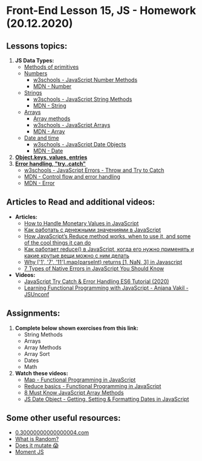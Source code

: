 # Front-End Lesson 15, JS - Homework (20.12.2020)

## Lessons topics:

1. **JS Data Types:**
   - [Methods of primitives](https://javascript.info/primitives-methods)
   - [Numbers](https://javascript.info/number)
     - [w3schools - JavaScript Number Methods](https://www.w3schools.com/js/js_number_methods.asp)
     - [MDN - Number](https://developer.mozilla.org/en-US/docs/Web/JavaScript/Reference/Global_Objects/Number)
   - [Strings](https://javascript.info/string)
     - [w3schools - JavaScript String Methods](https://www.w3schools.com/js/js_string_methods.asp)
     - [MDN - String](https://developer.mozilla.org/en-US/docs/Web/JavaScript/Reference/Global_Objects/String)
   - [Arrays](https://javascript.info/array)
     - [Array methods](https://javascript.info/array-methods)
     - [w3schools - JavaScript Arrays](https://www.w3schools.com/js/js_arrays.asp)
     - [MDN - Array](https://developer.mozilla.org/en-US/docs/Web/JavaScript/Reference/Global_Objects/Array)
   - [Date and time](https://javascript.info/date)
     - [w3schools - JavaScript Date Objects](https://www.w3schools.com/js/js_dates.asp)
     - [MDN - Date](https://developer.mozilla.org/en-US/docs/Web/JavaScript/Reference/Global_Objects/Date)
2. **[Object.keys, values, entries](https://javascript.info/keys-values-entries)**
3. **[Error handling, "try..catch"](https://javascript.info/try-catch)**
     - [w3schools - JavaScript Errors - Throw and Try to Catch](https://www.w3schools.com/js/js_errors.asp)
     - [MDN - Control flow and error handling](https://developer.mozilla.org/en-US/docs/Web/JavaScript/Reference/Global_Objects/Date)
     - [MDN - Error](https://developer.mozilla.org/en-US/docs/Web/JavaScript/Reference/Global_Objects/Error)

## Articles to Read and additional videos:

- **Articles:**
  - [How to Handle Monetary Values in JavaScript](https://frontstuff.io/how-to-handle-monetary-values-in-javascript)
  - [Как работать с денежными значениями в JavaScript](https://medium.com/devschacht/how-to-handle-monetary-values-in-javascript-bb0706840f0e)
  - [How JavaScript’s Reduce method works, when to use it, and some of the cool things it can do](https://medium.com/free-code-camp/reduce-f47a7da511a9)
  - [Как работает reduce() в JavaScript, когда его нужно применять и какие крутые вещи можно с ним делать](https://medium.com/@stasonmars/%D0%BA%D0%B0%D0%BA-%D1%80%D0%B0%D0%B1%D0%BE%D1%82%D0%B0%D0%B5%D1%82-reduce-%D0%B2-javascript-%D0%BA%D0%BE%D0%B3%D0%B4%D0%B0-%D0%B5%D0%B3%D0%BE-%D0%BD%D1%83%D0%B6%D0%BD%D0%BE-%D0%BF%D1%80%D0%B8%D0%BC%D0%B5%D0%BD%D1%8F%D1%82%D1%8C-%D0%B8-%D0%BA%D0%B0%D0%BA%D0%B8%D0%B5-%D0%BA%D1%80%D1%83%D1%82%D1%8B%D0%B5-%D0%B2%D0%B5%D1%89%D0%B8-%D0%BC%D0%BE%D0%B6%D0%BD%D0%BE-%D1%81-%D0%BD%D0%B8%D0%BC-b650c397bee6)
  - [Why ['1', '7', '11'].map(parseInt) returns [1, NaN, 3] in Javascript](https://medium.com/dailyjs/parseint-mystery-7c4368ef7b21)
  - [7 Types of Native Errors in JavaScript You Should Know](https://blog.bitsrc.io/types-of-native-errors-in-javascript-you-must-know-b8238d40e492)
- **Videos:**
  - [JavaScript Try Catch & Error Handling ES6 Tutorial (2020)](https://youtu.be/ye-aIwGJKNg)
  - [Learning Functional Programming with JavaScript - Anjana Vakil - JSUnconf](https://youtu.be/e-5obm1G_FY)

## Assignments:

1. **Complete below shown exercises from this link:**
   - String Methods
   - Arrays
   - Array Methods
   - Array Sort
   - Dates
   - Math
2. **Watch these videos:**
   - [Map - Functional Programming in JavaScript](https://youtu.be/bCqtb-Z5YGQ?list=PL0zVEGEvSaeEd9hlmCXrk5yUyqUag-n84)
   - [Reduce basics - Functional Programming in JavaScript](https://youtu.be/Wl98eZpkp-c?list=PL0zVEGEvSaeEd9hlmCXrk5yUyqUag-n84)
   - [8 Must Know JavaScript Array Methods](https://youtu.be/R8rmfD9Y5-c)
   - [JS Date Object - Getting, Setting & Formatting Dates in JavaScript](https://youtu.be/-eRsWqwcPuk)

## Some other useful resources:

- [0.30000000000000004.com](https://0.30000000000000004.com/)
- [What is Random?](https://youtu.be/9rIy0xY99a0)
- [Does it mutate 😱](https://doesitmutate.xyz/)
- [Moment JS](https://momentjs.com/)
